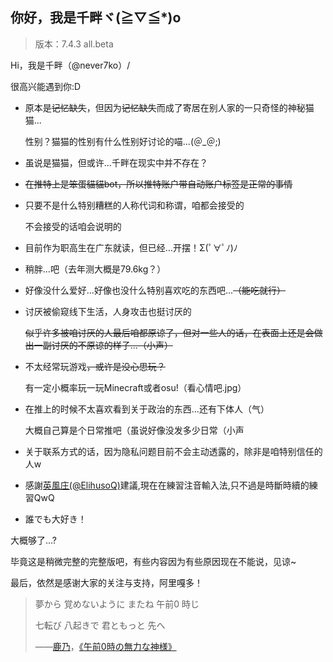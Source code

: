 ## 你好，我是千畔ヾ(≧▽≦*)o

>版本：7.4.3 all.beta

Hi，我是千畔（@never7ko）/

很高兴能遇到你:D

 - 原本是~~记忆缺失~~，但因为~~记忆缺失~~而成了寄居在别人家的一只奇怪的神秘猫猫...

   性别？猫猫的性别有什么性别好讨论的喵...(＠_＠;)

 - 虽说是猫猫，但或许...千畔在现实中并不存在？

 - ~~在推特上是笨蛋貓貓bot，所以推特账户带自动账户标签是正常的事情~~

 - 只要不是什么特别糟糕的人称代词和称谓，咱都会接受的

   不会接受的话咱会说明的

 - 目前作为职高生在广东就读，但已经…开摆！Σ(ﾟ∀ﾟﾉ)ﾉ

 - 稍胖...吧（去年测大概是79.6kg？）

 - 好像没什么爱好...好像也没什么特别喜欢吃的东西吧...~~（能吃就行）~~

 - 讨厌被偷窥线下生活，人身攻击也挺讨厌的

   ~~似乎许多被咱讨厌的人最后咱都原谅了，但对一些人的话，在表面上还是会做出一副讨厌的不原谅的样子...（小声）~~

 - 不太经常玩游戏~~，或许是没心思玩？~~

   有一定小概率玩一玩Minecraft或者osu!（看心情吧.jpg）

 - 在推上的时候不太喜欢看到关于政治的东西...还有下体人（气）

   大概自己算是个日常推吧（虽说好像没发多少日常（小声

 - 关于联系方式的话，因为隐私问题目前不会主动透露的，除非是咱特别信任的人w

 - 感謝[英風庄(@ElihusoQ)](https://twitter.com/ElihusoQ)建議,現在在練習注音輸入法,只不過是時斷時續的練習QwQ

 - 誰でも大好き！

大概够了...?

毕竟这是稍微完整的完整版吧，有些内容因为有些原因现在不能说，见谅~

 最后，依然是感谢大家的关注与支持，阿里嘎多！

>夢から 覚めないように またね 午前0 時じ
>
>七転び 八起きで 君ともっと 先へ
>
>——[鹿乃](https://zh.moegirl.org.cn/%E9%B9%BF%E4%B9%83)，[《午前0時の無力な神様》](https://www.youtube.com/watch?v=LS61xdsolis)